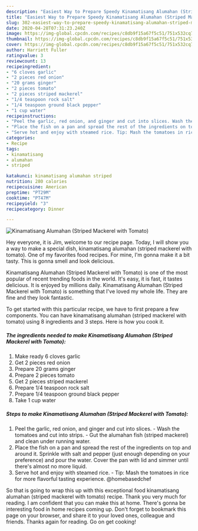 ```yaml
---
description: "Easiest Way to Prepare Speedy Kinamatisang Alumahan (Striped Mackerel with Tomato)"
title: "Easiest Way to Prepare Speedy Kinamatisang Alumahan (Striped Mackerel with Tomato)"
slug: 302-easiest-way-to-prepare-speedy-kinamatisang-alumahan-striped-mackerel-with-tomato
date: 2020-04-28T07:31:23.240Z
image: https://img-global.cpcdn.com/recipes/c8db9f15a67f5c51/751x532cq70/kinamatisang-alumahan-striped-mackerel-with-tomato-recipe-main-photo.jpg
thumbnail: https://img-global.cpcdn.com/recipes/c8db9f15a67f5c51/751x532cq70/kinamatisang-alumahan-striped-mackerel-with-tomato-recipe-main-photo.jpg
cover: https://img-global.cpcdn.com/recipes/c8db9f15a67f5c51/751x532cq70/kinamatisang-alumahan-striped-mackerel-with-tomato-recipe-main-photo.jpg
author: Harriett Fuller
ratingvalue: 3
reviewcount: 13
recipeingredient:
- "6 cloves garlic"
- "2 pieces red onion"
- "20 grams ginger"
- "2 pieces tomato"
- "2 pieces striped mackerel"
- "1/4 teaspoon rock salt"
- "1/4 teaspoon ground black pepper"
- "1 cup water"
recipeinstructions:
- "Peel the garlic, red onion, and ginger and cut into slices. Wash the tomatoes and cut into strips. Gut the alumahan fish (striped mackerel) and clean under running water."
- "Place the fish on a pan and spread the rest of the ingredients on top and around it. Sprinkle with salt and pepper (just enough depending on your preference) and pour the water. Cover the pan with lid and simmer until there&#39;s almost no more liquid."
- "Serve hot and enjoy with steamed rice. Tip: Mash the tomatoes in rice for more flavorful tasting experience. @homebasedchef"
categories:
- Recipe
tags:
- kinamatisang
- alumahan
- striped

katakunci: kinamatisang alumahan striped 
nutrition: 280 calories
recipecuisine: American
preptime: "PT29M"
cooktime: "PT47M"
recipeyield: "3"
recipecategory: Dinner

---
```



![Kinamatisang Alumahan (Striped Mackerel with Tomato)](https://img-global.cpcdn.com/recipes/c8db9f15a67f5c51/751x532cq70/kinamatisang-alumahan-striped-mackerel-with-tomato-recipe-main-photo.jpg)

Hey everyone, it is Jim, welcome to our recipe page. Today, I will show you a way to make a special dish, kinamatisang alumahan (striped mackerel with tomato). One of my favorites food recipes. For mine, I'm gonna make it a bit tasty. This is gonna smell and look delicious.



Kinamatisang Alumahan (Striped Mackerel with Tomato) is one of the most popular of recent trending foods in the world. It's easy, it is fast, it tastes delicious. It is enjoyed by millions daily. Kinamatisang Alumahan (Striped Mackerel with Tomato) is something that I've loved my whole life. They are fine and they look fantastic.


To get started with this particular recipe, we have to first prepare a few components. You can have kinamatisang alumahan (striped mackerel with tomato) using 8 ingredients and 3 steps. Here is how you cook it.

<!--inarticleads1-->

##### The ingredients needed to make Kinamatisang Alumahan (Striped Mackerel with Tomato):

1. Make ready 6 cloves garlic
1. Get 2 pieces red onion
1. Prepare 20 grams ginger
1. Prepare 2 pieces tomato
1. Get 2 pieces striped mackerel
1. Prepare 1/4 teaspoon rock salt
1. Prepare 1/4 teaspoon ground black pepper
1. Take 1 cup water




<!--inarticleads2-->

##### Steps to make Kinamatisang Alumahan (Striped Mackerel with Tomato):

1. Peel the garlic, red onion, and ginger and cut into slices. - Wash the tomatoes and cut into strips. - Gut the alumahan fish (striped mackerel) and clean under running water.
1. Place the fish on a pan and spread the rest of the ingredients on top and around it. Sprinkle with salt and pepper (just enough depending on your preference) and pour the water. Cover the pan with lid and simmer until there&#39;s almost no more liquid.
1. Serve hot and enjoy with steamed rice. - Tip: Mash the tomatoes in rice for more flavorful tasting experience. @homebasedchef




So that is going to wrap this up with this exceptional food kinamatisang alumahan (striped mackerel with tomato) recipe. Thank you very much for reading. I am confident that you can make this at home. There's gonna be interesting food in home recipes coming up. Don't forget to bookmark this page on your browser, and share it to your loved ones, colleague and friends. Thanks again for reading. Go on get cooking!
